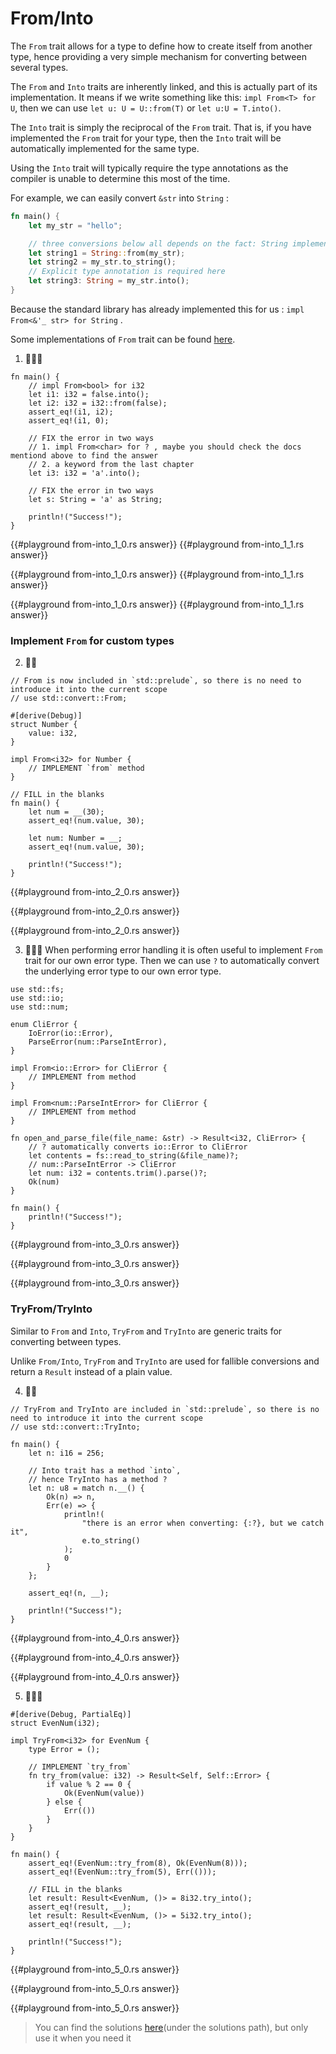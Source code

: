 # From/Into
The `From` trait allows for a type to define how to create itself from another type, hence providing a very simple mechanism for converting between several types.

The `From` and `Into` traits are inherently linked, and this is actually part of its implementation. It means if we write something like this: `impl From<T> for U`, then we can use 
`let u: U = U::from(T)` or `let u:U = T.into()`.

The `Into` trait is simply the reciprocal of the `From` trait. That is, if you have implemented the `From` trait for your type, then the `Into` trait will be automatically implemented for the same type.

Using the `Into` trait will typically require the type annotations as the compiler is unable to determine this most of the time.

For example, we can easily convert `&str` into `String` :
```rust
fn main() {
    let my_str = "hello";

    // three conversions below all depends on the fact: String implements From<&str>:
    let string1 = String::from(my_str);
    let string2 = my_str.to_string();
    // Explicit type annotation is required here
    let string3: String = my_str.into();
}
```

Because the standard library has already implemented this for us : `impl From<&'_ str> for String` .

Some implementations of `From` trait can be found [here](https://doc.rust-lang.org/stable/std/convert/trait.From.html#implementors).

1. 🌟🌟🌟
```rust,editable
fn main() {
    // impl From<bool> for i32
    let i1: i32 = false.into();
    let i2: i32 = i32::from(false);
    assert_eq!(i1, i2);
    assert_eq!(i1, 0);

    // FIX the error in two ways
    // 1. impl From<char> for ? , maybe you should check the docs mentiond above to find the answer
    // 2. a keyword from the last chapter
    let i3: i32 = 'a'.into();

    // FIX the error in two ways
    let s: String = 'a' as String;

    println!("Success!");
}
```

{{#playground from-into_1_0.rs answer}}
{{#playground from-into_1_1.rs answer}}

{{#playground from-into_1_0.rs answer}}
{{#playground from-into_1_1.rs answer}}

{{#playground from-into_1_0.rs answer}}
{{#playground from-into_1_1.rs answer}}

### Implement `From` for custom types
2. 🌟🌟
```rust,editable
// From is now included in `std::prelude`, so there is no need to introduce it into the current scope
// use std::convert::From;

#[derive(Debug)]
struct Number {
    value: i32,
}

impl From<i32> for Number {
    // IMPLEMENT `from` method
}

// FILL in the blanks
fn main() {
    let num = __(30);
    assert_eq!(num.value, 30);

    let num: Number = __;
    assert_eq!(num.value, 30);

    println!("Success!");
}
```

{{#playground from-into_2_0.rs answer}}

{{#playground from-into_2_0.rs answer}}

{{#playground from-into_2_0.rs answer}}

3. 🌟🌟🌟 When performing error handling it is often useful to implement `From` trait for our own error type. Then we can use `?` to automatically convert the underlying error type to our own error type.
```rust,editable
use std::fs;
use std::io;
use std::num;

enum CliError {
    IoError(io::Error),
    ParseError(num::ParseIntError),
}

impl From<io::Error> for CliError {
    // IMPLEMENT from method
}

impl From<num::ParseIntError> for CliError {
    // IMPLEMENT from method
}

fn open_and_parse_file(file_name: &str) -> Result<i32, CliError> {
    // ? automatically converts io::Error to CliError
    let contents = fs::read_to_string(&file_name)?;
    // num::ParseIntError -> CliError
    let num: i32 = contents.trim().parse()?;
    Ok(num)
}

fn main() {
    println!("Success!");
}
```

{{#playground from-into_3_0.rs answer}}

{{#playground from-into_3_0.rs answer}}

{{#playground from-into_3_0.rs answer}}


### TryFrom/TryInto
Similar to `From` and `Into`, `TryFrom` and `TryInto` are generic traits for converting between types.

Unlike `From/Into`, `TryFrom` and `TryInto` are used for fallible conversions and return a `Result` instead of a plain value. 

4. 🌟🌟
```rust,editable
// TryFrom and TryInto are included in `std::prelude`, so there is no need to introduce it into the current scope
// use std::convert::TryInto;

fn main() {
    let n: i16 = 256;

    // Into trait has a method `into`,
    // hence TryInto has a method ?
    let n: u8 = match n.__() {
        Ok(n) => n,
        Err(e) => {
            println!(
                "there is an error when converting: {:?}, but we catch it",
                e.to_string()
            );
            0
        }
    };

    assert_eq!(n, __);

    println!("Success!");
}
```

{{#playground from-into_4_0.rs answer}}

{{#playground from-into_4_0.rs answer}}

{{#playground from-into_4_0.rs answer}}

5. 🌟🌟🌟
```rust,editable
#[derive(Debug, PartialEq)]
struct EvenNum(i32);

impl TryFrom<i32> for EvenNum {
    type Error = ();

    // IMPLEMENT `try_from`
    fn try_from(value: i32) -> Result<Self, Self::Error> {
        if value % 2 == 0 {
            Ok(EvenNum(value))
        } else {
            Err(())
        }
    }
}

fn main() {
    assert_eq!(EvenNum::try_from(8), Ok(EvenNum(8)));
    assert_eq!(EvenNum::try_from(5), Err(()));

    // FILL in the blanks
    let result: Result<EvenNum, ()> = 8i32.try_into();
    assert_eq!(result, __);
    let result: Result<EvenNum, ()> = 5i32.try_into();
    assert_eq!(result, __);

    println!("Success!");
}
```

{{#playground from-into_5_0.rs answer}}

{{#playground from-into_5_0.rs answer}}

{{#playground from-into_5_0.rs answer}}

> You can find the solutions [here](https://github.com/sunface/rust-by-practice/blob/master/solutions/type-conversions/from-into.md)(under the solutions path), but only use it when you need it
